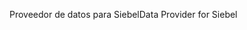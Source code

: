 <span data-ttu-id="89e00-101">Proveedor de datos para Siebel</span><span class="sxs-lookup"><span data-stu-id="89e00-101">Data Provider for Siebel</span></span>